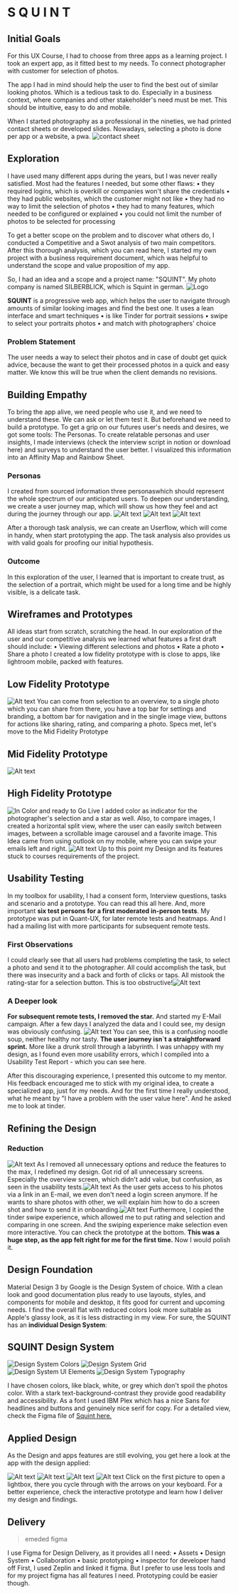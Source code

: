 # S Q U I N T

## Initial Goals

For this UX Course, I had to choose from three apps as a learning project. I took an expert app, as it fitted best to my needs. To connect photographer with customer for selection of photos.

The app I had in mind should help the user to find the best out of similar looking photos. Which is a tedious task to do. Especially in a business context, where companies and other stakeholder's need must be met. This should be intuitive, easy to do and mobile.

When I started photography as a professional in the nineties, we had printed contact sheets or developed slides.
Nowadays, selecting a photo is done per app or a website, a pwa.
![contact sheet](./src/img/contact-sheet.png)

## Exploration

I have used many different apps during the years, but I was never really satisfied. Most had the features I needed, but some other flaws:
• they required logins, which is overkill or companies won't share the credentials
• they had public websites, which the customer might not like
• they had no way to limit the selection of photos
• they had to many features, which needed to be configured or explained
• you could not limit the number of photos to be selected for processing  

To get a better scope on the problem and to discover what others do, I conducted a Competitive and a Swot analysis of two main competitors. After this thorough analysis, which you can read here, I started my own project with a business requirement document, which was helpful to understand the scope and value proposition of my app.

So, I had an idea and a scope and a project name: "SQUINT".
My photo company is named SILBERBLICK, which is Squint in german.
![Logo](./src/img/Squint-Logo.jpg)

**SQUINT** is a progressive web app, which helps the user to navigate through amounts of similar looking images and find the best one. It uses a lean interface and smart techniques
• is like Tinder for portrait sessions
• swipe to select your portraits photos
• and match with photographers' choice

### Problem Statement

The user needs a way to select their photos and in case of doubt get quick advice, because the want to get their processed photos in a quick and easy matter.
We know this will be true when the client demands no revisions.

## Building Empathy

To bring the app alive, we need people who use it, and we need to understand these. We can ask or let them test it. But beforehand we need to build a prototype. To get a grip on our futures user's needs and desires, we got some tools: The Personas.
To create relatable personas and user insights, I made interviews (check the interview script in notion or download here) and surveys to understand the user better. I visualized this information into an Affinity Map and Rainbow Sheet.

### Personas

I created from sourced information three personaswhich should represent the whole spectrum of our anticipated users. To deepen our understanding, we create a user journey map, which will show us how they feel and act during the journey through our app.
![Alt text](./src/img/Persona-Jochen.png)
![Alt text](./src/img/Persona-Peter_Miller.png)
![Alt text](./src/img/Persona-Sandra_Oxtail.png)

After a thorough task analysis, we can create an Userflow, which will come in handy, when start prototyping the app. The task analysis also provides us with valid goals for proofing our initial hypothesis.

### Outcome

In this exploration of the user, I learned that is important to create trust, as the selection of a portrait, which might be used for a long time and be highly visible, is a delicate task.

## Wireframes and Prototypes

All ideas start from scratch, scratching the head. In our exploration of the user and our competitive analysis we learned what features a first draft should include:
• Viewing different selections and photos
• Rate a photo
• Share a photo
I created a low fidelity prototype with is close to apps, like lightroom mobile, packed with features.

## Low Fidelity Prototype

![Alt text](./src/img/LowFi-Prototype.png)
You can come from selection to an overview, to a single photo which you can share from there, you have a top bar for settings and branding, a bottom bar for navigation and in the single image view, buttons for actions like sharing, rating, and comparing a photo.
Specs met, let's move to the Mid Fidelity Prototype

## Mid Fidelity Prototype

![Alt text](./src/img/MidFi-Prototype.png)

## High Fidelity Prototype

![In Color and ready to Go Live](./src/img/HiFi-Prototype.png)
I added color as indicator for the photographer's selection and a star as well. Also, to compare images, I created a horizontal split view, where the user can easily switch between images, between a scrollable image carousel and a favorite image. This Idea came from using outlook on my mobile, where you can swipe your emails left and right.
![Alt text](./src/img/LoFi-Prototype_CompareView.png)
Up to this point my Design and its features stuck to courses requirements of the project.

## Usability Testing

In my toolbox for usability, I had a consent form, Interview questions, tasks and scenario and a prototype.  You can read this all here.
And, more important **six test persons for a first moderated in-person tests**. My prototype was put in Quant-UX, for later remote tests and heatmaps. And I had a mailing list with more participants for subsequent remote tests.

### First Observations

I could clearly see that all users had problems completing the task, to select a photo and send it to the photographer.
All could accomplish the task, but there was insecurity and a back and forth of clicks or taps. All mistook the rating-star for a selection button. This is too obstructive!![Alt text](./src/img/Heat-Map-Star.png)

### A Deeper look

**For subsequent remote tests, I removed the star.** And started my E-Mail campaign. After a few days I analyzed the data and I could see, my design was obviously confusing. ![Alt text](./src/img/HeatMap-UserFlow.png)
You can see, this is a confusing noodle soup, neither healthy nor tasty. **The user journey isn`t a straightforward sprint.** More like a drunk stroll through a labyrinth.
I was unhappy with my design, as I found even more usability errors, which I compiled into a Usability Test Report - which you can see here.

After this discouraging experience, I presented this outcome to my mentor. His feedback encouraged me to stick with my original idea, to create a specialized app, just for my needs. And for the first time I really understood, what he meant by "I have a problem with the user value here".  And he asked me to look at tinder.

## Refining the Design

### Reduction

![Alt text](./src/img/six-screens.png)
As I removed all unnecessary options and reduce the features to the max, I redefined my design. Got rid of all unnecessary screens. Especially the overview screen, which didn't add value, but confusion, as seen in the usability tests.![Alt text](./src/img/four-screens.png)
As the user gets access to his photos via a link in an E-mail, we even don't need a login screen anymore. If he wants to share photos with other, we will explain him how to do a screen shot and how to send it in onboarding.![Alt text](./src/img/screens-reduction.png)
Furthermore, I copied the tinder swipe experience, which allowed me to put rating and selection and comparing in one screen. And the swiping experience make selection even more interactive. You can check the prototype at the bottom.
**This was a huge step, as the app felt right for me for the first time.** Now I would polish it.

## Design Foundation

Material Design 3 by Google is the Design System of choice. With a clean look and good documentation plus ready to use layouts, styles, and components for mobile and desktop, it fits good for current and upcoming needs. I find the overall flat with reduced colors look more suitable as Apple's glassy look, as it is less distracting in my view.
For sure, the SQUINT has an **individual Design System**:

## SQUINT Design System

![Design System Colors](./src/img/Squint-Design-System_Color.png)
![Design System Grid](./src/img/Squint-Design-System_Grid.png)
![Design System UI Elements](./src/img/Squint-Design-System_UI_Elements.png)
![Design System Typography](./src/img/Squint-Design-System_Typography.png)

I have chosen colors, like black, white, or grey which don't spoil the photos color. With a stark text-background-contrast they provide good readability and accessibility. As a font I used IBM Plex which has a nice Sans for headlines and buttons and genuinely nice serif for copy.  For a detailed view, check the Figma file of [Squint here.](https://www.figma.com/proto/jAgd054xnXmdCasYTCVCAN/SQUINT?kind=&node-id=51179%3A5541&page-id=51179%3A5538&scaling=contain&starting-point-node-id=51179%3A5610&viewport=399%2C48%2C0.25)

## Applied Design

As the Design and apps features are still evolving, you get here a look at the app with the design applied:

![Alt text](./src/img/Squint-Screen-Welcome.png)
![Alt text](./src/img/Squint-Screen-Hit.png)
![Alt text](./src/img/Squint-Screen-Finish.png)
![Alt text](./src/img/Squint-Screen-Choice.png)
Click on the first picture to open a lightbox, there you cycle through with the arrows on your keyboard.
For a better experience, check the interactive prototype and learn how I deliver my design and findings.

## Delivery

> emeded figma

I use Figma for Design Delivery, as it provides all I need:
• Assets
• Design System
• Collaboration
• basic prototyping
• inspector for developer hand off
First, I used Zeplin and linked it figma. But I prefer to use less tools and for my project figma has all features I need.
Prototyping could be easier though.
